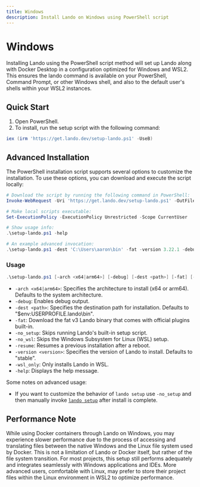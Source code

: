 ```yaml
---
title: Windows
description: Install Lando on Windows using PowerShell script
---
```


# Windows

Installing Lando using the PowerShell script method will set up Lando along with Docker Desktop in a configuration optimized for Windows and WSL2. This ensures the lando command is available on your PowerShell, Command Prompt, or other Windows shell, and also to the default user's shells within your WSL2 instances.

## Quick Start

1. Open PowerShell.
2. To install, run the setup script with the following command:
```powershell
iex (irm 'https://get.lando.dev/setup-lando.ps1' -UseB)
```

## Advanced Installation

The PowerShell installation script supports several options to customize the installation. To use these options, you can download and execute the script locally:

```powershell
# Download the script by running the following command in PowerShell:
Invoke-WebRequest -Uri 'https://get.lando.dev/setup-lando.ps1' -OutFile 'setup-lando.ps1'

# Make local scripts executable:
Set-ExecutionPolicy -ExecutionPolicy Unrestricted -Scope CurrentUser

# Show usage info:
.\setup-lando.ps1 -help

# An example advanced invocation:
.\setup-lando.ps1 -dest 'C:\Users\aaron\bin' -fat -version 3.22.1 -debug
```

### Usage

```powershell
.\setup-lando.ps1 [-arch <x64|arm64>] [-debug] [-dest <path>] [-fat] [-no_setup] [-no_wsl] [-resume] [-version <version>] [-wsl_only] [-help]
```
- `-arch <x64|arm64>`: Specifies the architecture to install (x64 or arm64). Defaults to the system architecture.
- `-debug`: Enables debug output.
- `-dest <path>`: Specifies the destination path for installation. Defaults to "$env:USERPROFILE\.lando\bin".
- `-fat`: Download the fat v3 Lando binary that comes with official plugins built-in.
- `-no_setup`: Skips running Lando's built-in setup script.
- `-no_wsl`: Skips the Windows Subsystem for Linux (WSL) setup.
- `-resume`: Resumes a previous installation after a reboot.
- `-version <version>`: Specifies the version of Lando to install. Defaults to "stable".
- `-wsl_only`: Only installs Lando in WSL.
- `-help`: Displays the help message.

Some notes on advanced usage:

* If you want to customize the behavior of `lando setup` use `-no_setup` and then manually invoke [`lando setup`](https://docs.lando.dev/cli/setup.html) after install is complete.

## Performance Note

While using Docker containers through Lando on Windows, you may experience slower performance due to the process of accessing and translating files between the native Windows and the Linux file system used by Docker. This is not a limitation of Lando or Docker itself, but rather of the file system transition. For most projects, this setup still performs adequately and integrates seamlessly with Windows applications and IDEs. More advanced users, comfortable with Linux, may prefer to store their project files within the Linux environment in WSL2 to optimize performance.
